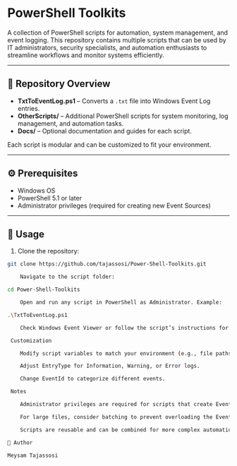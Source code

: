# PowerShell Toolkits

A collection of PowerShell scripts for automation, system management, and event logging. This repository contains multiple scripts that can be used by IT administrators, security specialists, and automation enthusiasts to streamline workflows and monitor systems efficiently.

---

## 📂 Repository Overview

- **TxtToEventLog.ps1** – Converts a `.txt` file into Windows Event Log entries.  
- **OtherScripts/** – Additional PowerShell scripts for system monitoring, log management, and automation tasks.  
- **Docs/** – Optional documentation and guides for each script.  

Each script is modular and can be customized to fit your environment.

---

## ⚙️ Prerequisites

- Windows OS  
- PowerShell 5.1 or later  
- Administrator privileges (required for creating new Event Sources)  

---

## 🚀 Usage

1. Clone the repository:

```bash
git clone https://github.com/tajassosi/Power-Shell-Toolkits.git

    Navigate to the script folder:

cd Power-Shell-Toolkits

    Open and run any script in PowerShell as Administrator. Example:

.\TxtToEventLog.ps1

    Check Windows Event Viewer or follow the script’s instructions for output.

 Customization

    Modify script variables to match your environment (e.g., file paths, log names, event sources).

    Adjust EntryType for Information, Warning, or Error logs.

    Change EventId to categorize different events.

 Notes

    Administrator privileges are required for scripts that create Event Sources.

    For large files, consider batching to prevent overloading the Event Log.

    Scripts are reusable and can be combined for more complex automation workflows.

👤 Author

Meysam Tajassosi
